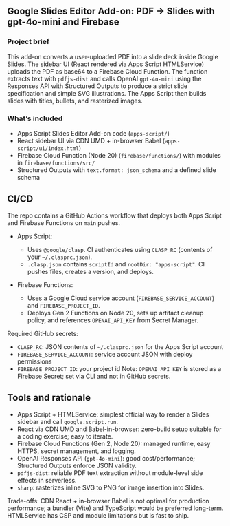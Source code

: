 ## Google Slides Editor Add-on: PDF → Slides with gpt-4o-mini and Firebase

### Project brief
This add-on converts a user-uploaded PDF into a slide deck inside Google Slides. The sidebar UI (React rendered via Apps Script HTMLService) uploads the PDF as base64 to a Firebase Cloud Function. The function extracts text with `pdfjs-dist` and calls OpenAI `gpt-4o-mini` using the Responses API with Structured Outputs to produce a strict slide specification and simple SVG illustrations. The Apps Script then builds slides with titles, bullets, and rasterized images.

### What’s included
- Apps Script Slides Editor Add-on code (`apps-script/`)
- React sidebar UI via CDN UMD + in-browser Babel (`apps-script/ui/index.html`)
- Firebase Cloud Function (Node 20) (`firebase/functions/`) with modules in `firebase/functions/src/`
- Structured Outputs with `text.format: json_schema` and a defined slide schema

## CI/CD
The repo contains a GitHub Actions workflow that deploys both Apps Script and Firebase Functions on `main` pushes.

- Apps Script:
  - Uses `@google/clasp`. CI authenticates using `CLASP_RC` (contents of your `~/.clasprc.json`).
  - `.clasp.json` contains `scriptId` and `rootDir: "apps-script"`. CI pushes files, creates a version, and deploys.

- Firebase Functions:
  - Uses a Google Cloud service account (`FIREBASE_SERVICE_ACCOUNT`) and `FIREBASE_PROJECT_ID`.
  - Deploys Gen 2 Functions on Node 20, sets up artifact cleanup policy, and references `OPENAI_API_KEY` from Secret Manager.

Required GitHub secrets:
- `CLASP_RC`: JSON contents of `~/.clasprc.json` for the Apps Script account
- `FIREBASE_SERVICE_ACCOUNT`: service account JSON with deploy permissions
- `FIREBASE_PROJECT_ID`: your project id
Note: `OPENAI_API_KEY` is stored as a Firebase Secret; set via CLI and not in GitHub secrets.

## Tools and rationale
- Apps Script + HTMLService: simplest official way to render a Slides sidebar and call `google.script.run`.
- React via CDN UMD and Babel-in-browser: zero-build setup suitable for a coding exercise; easy to iterate.
- Firebase Cloud Functions (Gen 2, Node 20): managed runtime, easy HTTPS, secret management, and logging.
- OpenAI Responses API (`gpt-4o-mini`): good cost/performance; Structured Outputs enforce JSON validity.
- `pdfjs-dist`: reliable PDF text extraction without module-level side effects in serverless.
- `sharp`: rasterizes inline SVG to PNG for image insertion into Slides.

Trade-offs: CDN React + in-browser Babel is not optimal for production performance; a bundler (Vite) and TypeScript would be preferred long-term. HTMLService has CSP and module limitations but is fast to ship.


